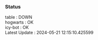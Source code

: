 ### Status


table : DOWN  
hogwarts : OK  
icy-bot : OK  
Latest Update : 2024-05-21 12:15:10.425599
